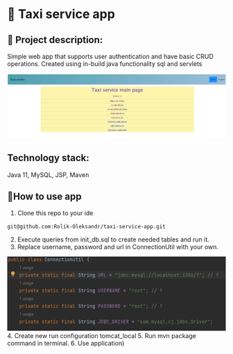 # 🚕 Taxi service app
## 📄 Project description:
 Simple web app that supports user authentication and have basic CRUD operations. Created using in-build java functionality sql and servlets

![pic](pngs/mainMenu.png)

## Technology stack:
Java 11, MySQL, JSP, Maven

## 📄How to use app
1. Clone this repo to your ide
```
git@github.com:Rolik-Oleksandr/taxi-service-app.git
```
2. Execute queries from init_db.sql to create needed tables and run it.
3. Replace username, password and url in ConnectionUtil with your own.

![pic](pngs/util.png)
4. Create new run configuration tomcat_local 
5. Run mvn package command in terminal. 
6. Use application)

